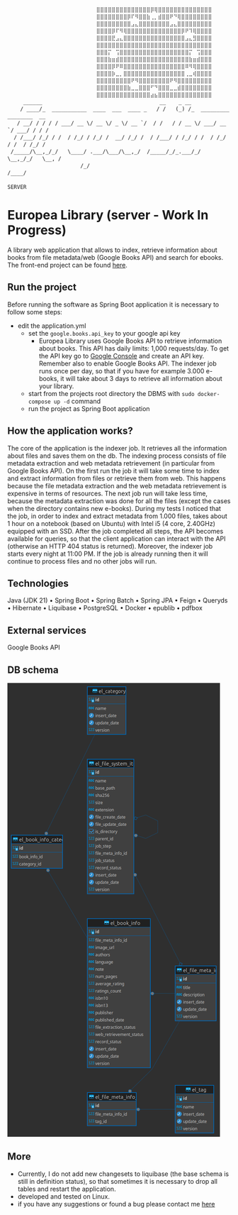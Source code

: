 ```
                            ⣿⣿⣿⣿⣿⣿⣿⣿⣿⣿⣿⣿⣿⣿⡿⢿⣿⣿⣿⣿⣿⣿⣿⣿⣿⣿⣿⣿⣿⣿
                            ⣿⣿⣿⣿⣿⣿⣿⣿⡿⠏⠻⣿⣿⣷⢀⡀⣾⣿⣿⠟⠙⢿⣿⣿⣿⣿⣿⣿⣿⣿
                            ⣿⣿⣿⣿⣿⣿⣿⣿⣿⣠⣄⣿⣿⣿⣿⣿⣿⣿⣿⣠⣄⣿⣿⣿⣿⣿⣿⣿⣿⣿
                            ⣿⣿⣿⣿⡿⠏⠻⢿⣿⣿⣿⣿⣿⣿⣿⣿⣿⣿⣿⣿⣿⣿⡿⠟⠹⢿⣿⣿⣿⣿
                            ⣿⣿⣿⣿⣟⣠⣄⣿⣿⣿⣿⣿⣿⣿⣿⣿⣿⣿⣿⣿⣿⣿⣿⣠⣄⣻⣿⣿⣿⣿
                            ⣿⣿⣿⣿⣿⣿⣿⣿⣿⣿⣿⣿⣿⣿⣿⣿⣿⣿⣿⣿⣿⣿⣿⣿⣿⣿⣿⣿⣿⣿
                            ⣿⣿⣿⡍⠀⢩⣿⣿⣿⣿⣿⣿⣿⣿⣿⣿⣿⣿⣿⣿⣿⣿⣿⣿⡍⠀⢩⣿⣿⣿
                            ⣿⣿⣿⣷⣶⣾⣿⣿⣿⣿⣿⣿⣿⣿⣿⣿⣿⣿⣿⣿⣿⣿⣿⣿⣷⣶⣾⣿⣿⣿
                            ⣿⣿⣿⣿⡿⠟⠿⣿⣿⣿⣿⣿⣿⣿⣿⣿⣿⣿⣿⣿⣿⣿⣿⠿⠻⢿⣿⣿⣿⣿
                            ⣿⣿⣿⣿⡷⣀⡀⣿⣿⣿⣿⣿⣿⣿⣿⣿⣿⣿⣿⣿⣿⣿⣿⢀⣀⢾⣿⣿⣿⣿
                            ⣿⣿⣿⣿⣿⣿⣿⣿⣿⠟⠻⣿⣿⣿⣿⣿⣿⣿⣿⠟⠻⣿⣿⣿⣿⣿⣿⣿⣿⣿
                            ⣿⣿⣿⣿⣿⣿⣿⣿⣷⣀⣀⣿⣿⣿⠋⠙⣿⣿⣿⣀⣀⣾⣿⣿⣿⣿⣿⣿⣿⣿
                            ⣿⣿⣿⣿⣿⣿⣿⣿⣿⣿⣿⣿⣿⣿⣴⣦⣿⣿⣿⣿⣿⣿⣿⣿⣿⣿⣿⣿⣿⣿
     ______                                     __    _ __
    / ____/_  ___________  ____  ___  ____ _   / /   (_) /_  _________ ________  __
   / __/ / / / / ___/ __ \/ __ \/ _ \/ __ `/  / /   / / __ \/ ___/ __ `/ ___/ / / /
  / /___/ /_/ / /  / /_/ / /_/ /  __/ /_/ /  / /___/ / /_/ / /  / /_/ / /  / /_/ /
 /_____/\__,_/_/   \____/ .___/\___/\__,_/  /_____/_/_.___/_/   \__,_/_/   \__, /
                       /_/                                                /____/
                                                                          SERVER
```

# Europea Library (server - Work In Progress)

A library web application that allows to index, retrieve information about books from file metadata/web (Google Books
API) and search for ebooks. The front-end
project
can be
found [here](https://github.com/goto-eof/europea-library-client).

## Run the project

Before running the software as Spring Boot application it is necessary to follow some steps:

- edit the application.yml
    - set the `google.books.api_key` to your google api key
        - Europea Library uses Google Books API to retrieve information about books. This API has daily limits: 1,000
          requests/day. To get the API key go
          to [Google Console](https://console.cloud.google.com/apis/credentials?hl=it) and create an API key. Remember
          also to enable Google Books API. The indexer job runs once per day, so that if you have for example 3.000
          e-books, it will take about 3 days to retrieve all information about your library.
    - start from the projects root directory the DBMS with `sudo docker-compose up -d` command
    - run the project as Spring Boot application

## How the application works?

The core of the application is the indexer job. It retrieves all the information about files and saves them on the db.
The indexing process consists of file metadata extraction and web metadata retrievement (in particular from Google Books
API). On the first run the job it will take some time to index and extract information from files or retrieve
them from web. This happens because the file metadata extraction and the web metadata retrievement is expensive in terms
of resources. The next job run will take less time, because the metadata extraction was done for all the files (except
the cases when the directory contains new e-books). During my tests I noticed that the job, in order
to index and extract metadata from 1.000 files, takes about 1 hour on a notebook (based on Ubuntu) with Intel i5 (4
core, 2.40GHz) equipped with an SSD. After the job completed all steps, the API becomes available for queries, so that
the client application can interact with the API (otherwise an HTTP 404 status is returned). Moreover, the indexer job
starts every night at 11:00 PM. If the job is already running then it will continue to process files and no
other jobs will run.

## Technologies

Java (JDK 21) • Spring Boot • Spring Batch • Spring JPA • Feign • Queryds • Hibernate • Liquibase • PostgreSQL
• Docker • epublib • pdfbox

## External services

Google Books API

## DB schema

![db_schema](images/db_schema.png)

## More

- Currently, I do not add new changesets to liquibase (the base schema is still in definition status), so that sometimes
  it is necessary to drop all tables and restart the application.
- developed and tested on Linux.
- if you have any suggestions or found a bug please contact me [here](https://andre-i.eu/#contactme)
